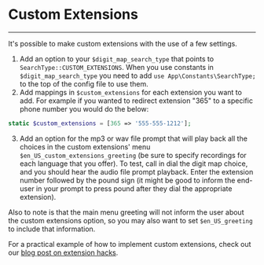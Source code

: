# Custom Extensions

---

It's possible to make custom extensions with the use of a few settings.

1. Add an option to your `$digit_map_search_type` that points to `SearchType::CUSTOM_EXTENSIONS`.  When you use constants in `$digit_map_search_type` you need to add `use App\Constants\SearchType;` to the top of the config file to use them.
2. Add mappings in `$custom_extensions` for each extension you want to add. For example if you wanted to redirect extension "365" to a specific phone number you would do the below:

```php
static $custom_extensions = [365 => '555-555-1212'];
```

3. Add an option for the mp3 or wav file prompt that will play back all the choices in the custom extensions' menu `$en_US_custom_extensions_greeting` (be sure to specify recordings for each language that you offer).
To test, call in dial the digit map choice, and you should hear the audio file prompt playback. Enter the extension number followed by the pound sign (it might be good to inform the end-user in your prompt to press pound after they dial the appropriate extension).

Also to note is that the main menu greeting will not inform the user about the custom extensions option, so you may also want to set `$en_US_greeting` to include that information.

For a practical example of how to implement custom extensions, check out our [blog post on extension hacks](/blog/pr-extension-hack).